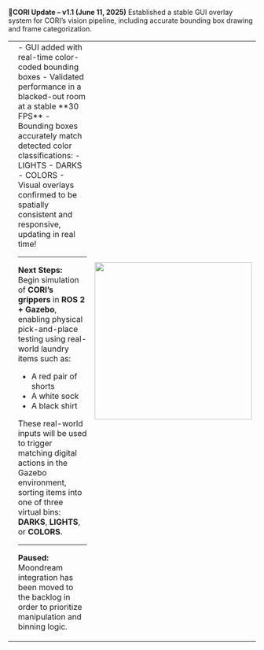 **📢CORI Update – v1.1 (June 11, 2025)**
Established a stable GUI overlay system for CORI’s vision pipeline, including accurate bounding box drawing and frame categorization.

<table>
<tr>
<td style="vertical-align: top; padding-left: 20px;">
- GUI added with real-time color-coded bounding boxes  
- Validated performance in a blacked-out room at a stable **30 FPS**  
- Bounding boxes accurately match detected color classifications:
  - LIGHTS  
  - DARKS  
  - COLORS  
- Visual overlays confirmed to be spatially consistent and responsive, updating in real time!

---

**Next Steps:**  
Begin simulation of **CORI’s grippers** in **ROS 2 + Gazebo**, enabling physical pick-and-place testing using real-world laundry items such as:
- A red pair of shorts  
- A white sock  
- A black shirt  

These real-world inputs will be used to trigger matching digital actions in the Gazebo environment, sorting items into one of three virtual bins: **DARKS**, **LIGHTS**, or **COLORS**.

---

**Paused:**  
Moondream integration has been moved to the backlog in order to prioritize manipulation and binning logic.

</td>
<td>
<img src="https://github.com/J-Uptegraph/CORI/blob/main/assets/gifs/openCV_GUI_Darkroom_Test.gif" width="320"/>
</td>
</tr>
</table>
